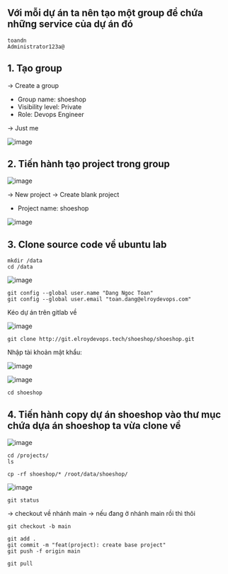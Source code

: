 Với mỗi dự án ta nên tạo một group để chứa những service của dự án đó
-------

```
toandn
Administrator123a@
```

## 1. Tạo group 

-> Create a group

- Group name: shoeshop
- Visibility level: Private
- Role: Devops Engineer

-> Just me

![image](https://github.com/user-attachments/assets/336f2a8b-efa4-46d1-b40f-4e140a60b03b)

## 2. Tiến hành tạo project trong group

![image](https://github.com/user-attachments/assets/a09d703b-3104-4e54-b7f0-069afef007c2)

-> New project -> Create blank project

- Project name: shoeshop

![image](https://github.com/user-attachments/assets/7a53cbb6-9e9a-4fb1-9448-15c35f08f2f2)

## 3. Clone source code về ubuntu lab

```
mkdir /data
cd /data
```

![image](https://github.com/user-attachments/assets/f19b8eb7-1f6d-4f52-aa42-5c879af76878)

```
git config --global user.name "Dang Ngoc Toan"
git config --global user.email "toan.dang@elroydevops.com"
```

Kéo dự án trên gitlab về

![image](https://github.com/user-attachments/assets/de357c77-70c6-4927-aa55-9158a2334941)

```
git clone http://git.elroydevops.tech/shoeshop/shoeshop.git
```

Nhập tài khoản mật khẩu:

![image](https://github.com/user-attachments/assets/0ab30979-899a-40a0-b62e-38fee050557b)

![image](https://github.com/user-attachments/assets/f6ee399f-130c-414f-b283-77e52ffb0954)

```
cd shoeshop
```

## 4. Tiến hành copy dự án shoeshop vào thư mục chứa dựa án shoeshop ta vừa clone về

![image](https://github.com/user-attachments/assets/d8802e13-9394-4e8c-ade1-e3b0fa7a2349)

```
cd /projects/
ls
```

```
cp -rf shoeshop/* /root/data/shoeshop/
```

![image](https://github.com/user-attachments/assets/c7a90dba-112a-4f80-91ad-7584b0d8af05)

```
git status
```

-> checkout về nhánh main -> nếu đang ở nhánh main rồi thì thôi

```
git checkout -b main
```

```
git add .
git commit -m "feat(project): create base project"
git push -f origin main
```


```
git pull
```











